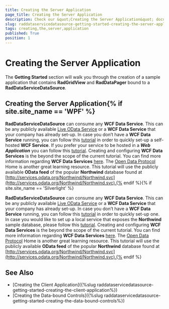 ```yaml
---
title: Creating the Server Application
page_title: Creating the Server Application
description: Check our &quot;Creating the Server Application&quot; documentation article for the RadDataServiceDataSource WPF control.
slug: raddataservicedatasource-getting-started-creating-the-server-application
tags: creating,the,server,application
published: True
position: 1
---
```


# Creating the Server Application



The __Getting Started__ section will walk you through the creation of a sample application that contains __RadGridView__ and __RadDataPager__ bound to a __RadDataServiceDataSource__.

## Creating the Server Application{% if site.site_name == 'WPF' %}

__RadDataServiceDataSource__ can consume any __WCF Data Service__. This can be any publicly available [Live OData Service](http://www.odata.org/producers) or a __WCF Data Service__ that your company has already set-up. In case you don’t have a __WCF Data Service__ running, you can follow this [tutorial](http://msdn.microsoft.com/en-us/library/ms731758.aspx) in order to quickly set-up a self-hosted __WCF Service__. If you prefer your service to be hosted in a ___Web Application___ you can follow this [tutorial](http://msdn.microsoft.com/en-us/library/dd465161.aspx).
Creating and configuring __WCF Data Services__ is the beyond the scope of the current tutorial. You can find more information regarding __WCF Data Services__ [here](http://msdn.microsoft.com/en-us/data/bb931106). The [Open Data Protocol](http://www.odata.org/) Home is another great learning resource. This tutorial will use the publicly available __OData feed__ of the popular __Northwind__ database found at [http://services.odata.org/Northwind/Northwind.svc](http://services.odata.org/Northwind/Northwind.svc).{% endif %}{% if site.site_name == 'Silverlight' %}

__RadDataServiceDataSource__ can consume any __WCF Data Service__. This can be any publicly available [Live OData Service](http://www.odata.org/producers) or a __WCF Data Service__ that your company has already set-up. In case you don’t have a __WCF Data Service__ running, you can follow this [tutorial](http://msdn.microsoft.com/en-us/library/cc668184.aspx) in order to quickly set-up one. In case you would like to set up a local service that exposes the __Northwind__ sample database, please follow this [tutorial](http://msdn.microsoft.com/en-us/library/cc838239(v=VS.96).aspx).
Creating and configuring __WCF Data Services__ is the beyond the scope of the current tutorial. You can find more information regarding __WCF Data Services__ [here](http://msdn.microsoft.com/en-us/data/bb931106). The [Open Data Protocol](http://www.odata.org/) Home is another great learning resource. This tutorial will use the publicly available __OData feed__ of the popular __Northwind__ database found at [http://services.odata.org/Northwind/Northwind.svc](http://services.odata.org/Northwind/Northwind.svc).{% endif %}

## See Also

* [Creating the Client Application]({%slug raddataservicedatasource-getting-started-creating-the-client-application%})
* [Creating the Data-bound Controls]({%slug raddataservicedatasource-getting-started-creating-the-data-bound-controls%})